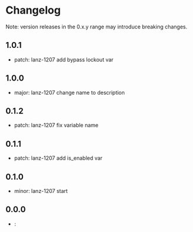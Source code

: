 # Changelog
Note: version releases in the 0.x.y range may introduce breaking changes.

## 1.0.1

- patch: lanz-1207  add bypass lockout var

## 1.0.0

- major: lanz-1207  change name to description

## 0.1.2

- patch: lanz-1207 fix variable name 

## 0.1.1

- patch: lanz-1207  add is_enabled var

## 0.1.0

- minor: lanz-1207 start 

## 0.0.0

- : 
